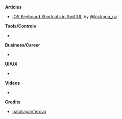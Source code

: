 **Articles**

* [iOS Keyboard Shortcuts in SwiftUI](https://lostmoa.com/blog/iOSKeyboardShortcutsInSwiftUI/), by [@lostmoa_nz](https://twitter.com/lostmoa_nz)

**Tools/Controls**

* 

**Business/Career**

*

**UI/UX**

*

**Videos**

*

**Credits**

* [nataliapanferova](https://github.com/nataliapanferova)

